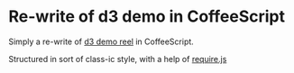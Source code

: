 # Re-write of d3 demo in CoffeeScript

Simply a re-write of [d3 demo reel](http://bl.ocks.org/1256572) in CoffeeScript.

Structured in sort of class-ic style, with a help of [require.js](http://requirejs.org)
